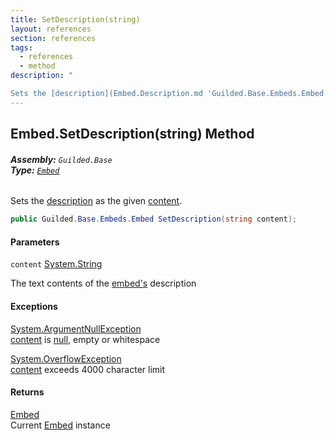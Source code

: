 ```yaml
---
title: SetDescription(string)
layout: references
section: references
tags:
  - references
  - method
description: "

Sets the [description](Embed.Description.md 'Guilded.Base.Embeds.Embed.Description') as the given [content](Embed.SetDescription(string).md#Guilded.Base.Embeds.Embed.SetDescription(string).content 'Guilded.Base.Embeds.Embed.SetDescription(string).content')."
---
```


## Embed.SetDescription(string) Method
###### **Assembly:** `Guilded.Base`<br/>**Type:** [`Embed`](Embed.md 'Guilded.Base.Embeds.Embed')

Sets the [description](Embed.Description.md 'Guilded.Base.Embeds.Embed.Description') as the given [content](Embed.SetDescription(string).md#Guilded.Base.Embeds.Embed.SetDescription(string).content 'Guilded.Base.Embeds.Embed.SetDescription(string).content').

```csharp
public Guilded.Base.Embeds.Embed SetDescription(string content);
```
#### Parameters

<a name='Guilded.Base.Embeds.Embed.SetDescription(string).content'></a>

`content` [System.String](https://docs.microsoft.com/en-us/dotnet/api/System.String 'System.String')

The text contents of the [embed's](Embed.md 'Guilded.Base.Embeds.Embed') description

#### Exceptions

[System.ArgumentNullException](https://docs.microsoft.com/en-us/dotnet/api/System.ArgumentNullException 'System.ArgumentNullException')  
[content](Embed.SetDescription(string).md#Guilded.Base.Embeds.Embed.SetDescription(string).content 'Guilded.Base.Embeds.Embed.SetDescription(string).content') is [null](https://docs.microsoft.com/en-us/dotnet/csharp/language-reference/keywords/null 'https://docs.microsoft.com/en-us/dotnet/csharp/language-reference/keywords/null'), empty or whitespace

[System.OverflowException](https://docs.microsoft.com/en-us/dotnet/api/System.OverflowException 'System.OverflowException')  
[content](Embed.SetDescription(string).md#Guilded.Base.Embeds.Embed.SetDescription(string).content 'Guilded.Base.Embeds.Embed.SetDescription(string).content') exceeds 4000 character limit

#### Returns
[Embed](Embed.md 'Guilded.Base.Embeds.Embed')  
Current [Embed](Embed.md 'Guilded.Base.Embeds.Embed') instance